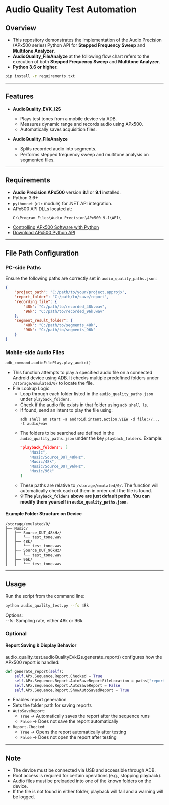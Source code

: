 # Audio Quality Test Automation
## Overview
- This repository demonstrates the implementation of the Audio Precision (APx500 series) Python API for **Stepped Frequency Sweep** and **Multitone Analyzer**.
- **AudioQuality_FileAnalyze** at the following flow chart refers to the execution of both **Stepped Frequency Sweep** and **Multitone Analyzer**.
- **Python 3.6 or higher.**  
```bash
pip install -r requirements.txt
```
---
## Features
- **AudioQuality_EVK_I2S**
  - Plays test tones from a mobile device via ADB.
  - Measures dynamic range and records audio using APx500.
  - Automatically saves acquisition files.

- **AudioQuality_FileAnalyze**
  - Splits recorded audio into segments.
  - Performs stepped frequency sweep and multitone analysis on segmented files.

---
## Requirements
- **Audio Precision APx500** version **8.1** or **9.1** installed.
- Python 3.6+
- `pythonnet` (`clr` module) for .NET API integration.
- APx500 API DLLs located at:
  ```
  C:\Program Files\Audio Precision\APx500 9.1\API\
  ```
- [Controlling APx500 Software with Python](https://www.ap.com/blog/controlling-apx500-software-using-python)
- [Download APx500 Python API](https://www.ap.com/fileadmin-ap/technical-library/APx500_Python_Guide.zip)

---
## File Path Configuration
### PC-side Paths
Ensure the following paths are correctly set in `audio_quality_paths.json`:  
```json
{
    "project_path": "C:/path/to/your/project.approjx",
    "report_folder": "C:/path/to/save/report",
    "recording_file": {
        "48k": "C:/path/to/recorded_48k.wav",
        "96k": "C:/path/to/recorded_96k.wav"
    },
    "segment_result_folder": {
        "48k": "C:/path/to/segments_48k",
        "96k": "C:/path/to/segments_96k"
    }
}
```

### Mobile-side Audio Files
```python
adb_command.audioFilePlay.play_audio()
```
  - This function attempts to play a specified audio file on a connected Android device using ADB. It checks multiple predefined folders under `/storage/emulated/0/` to locate the file.
- File Lookup Logic
  - Loop through each folder listed in the `audio_quality_paths.json` under `playback_folders`.
  - Check if the audio file exists in that folder using `adb shell ls`.
  - If found, send an intent to play the file using:
    ```
    adb shell am start -a android.intent.action.VIEW -d file://... -t audio/wav
    ```
  - The folders to be searched are defined in the `audio_quality_paths.json` under the key `playback_folders`. Example:
    ```json
    "playback_folders": [
        "Music",
        "Music/Source_DUT_48kHz",
        "Music/48k",
        "Music/Source_DUT_96kHz",
        "Music/96k"
    ]
    ```
  - These paths are relative to `/storage/emulated/0/`. The function will automatically check each of them in order until the file is found.
  - **💡 The `playback_folders` above are just default paths. You can modify them yourself in `audio_quality_paths.json`.**

#### Example Folder Structure on Device
```
/storage/emulated/0/  
├── Music/  
│   ├── Source_DUT_48kHz/  
│   │   └── test_tone.wav  
│   ├── 48k/  
│   │   └── test_tone.wav  
│   ├── Source_DUT_96kHz/  
│   │   └── test_tone.wav  
│   ├── 96k/  
│   │   └── test_tone.wav  
```

---
## Usage
Run the script from the command line:  
```bash
python audio_quality_test.py --fs 48k
```
Options:   
--fs: Sampling rate, either 48k or 96k.  

### Optional 
#### Report Saving & Display Behavior
audio_quality_test.audioQualityEvkI2s.generate_report() configures how the APx500 report is handled:
```python
def generate_report(self):
    self.APx.Sequence.Report.Checked = True
    self.APx.Sequence.Report.AutoSaveReportFileLocation = paths["report_folder"]
    self.APx.Sequence.Report.AutoSaveReport = False
    self.APx.Sequence.Report.ShowAutoSavedReport = True
```
- Enables report generation
- Sets the folder path for saving reports
- `AutoSaveReport`:  
  - `True` → Automatically saves the report after the sequence runs  
  - `False` → Does not save the report automatically
- `Report.Checked`:  
  - `True` → Opens the report automatically after testing  
  - `False` → Does not open the report after testing

---
## Note
- The device must be connected via USB and accessible through ADB.
- Root access is required for certain operations (e.g., stopping playback).
- Audio files must be preloaded into one of the known folders on the device.
- If the file is not found in either folder, playback will fail and a warning will be logged.
